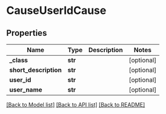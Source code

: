 # CauseUserIdCause

## Properties
Name | Type | Description | Notes
------------ | ------------- | ------------- | -------------
**_class** | **str** |  | [optional] 
**short_description** | **str** |  | [optional] 
**user_id** | **str** |  | [optional] 
**user_name** | **str** |  | [optional] 

[[Back to Model list]](../README.md#documentation-for-models) [[Back to API list]](../README.md#documentation-for-api-endpoints) [[Back to README]](../README.md)



